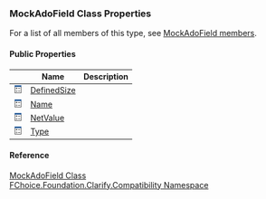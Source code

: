 ﻿### MockAdoField Class Properties

For a list of all members of this type, see [MockAdoField members](FChoice.Foundation.Clarify.Compatibility~FChoice.Foundation.Clarify.Compatibility.MockAdoField_members.md).

#### Public Properties

|   | Name | Description |
| --- | --- | --- |
| ![Public Property](dotnetimages/publicProperty.png) | [DefinedSize](FChoice.Foundation.Clarify.Compatibility~FChoice.Foundation.Clarify.Compatibility.MockAdoField~DefinedSize.md) |   |
| ![Public Property](dotnetimages/publicProperty.png) | [Name](FChoice.Foundation.Clarify.Compatibility~FChoice.Foundation.Clarify.Compatibility.MockAdoField~Name.md) |   |
| ![Public Property](dotnetimages/publicProperty.png) | [NetValue](FChoice.Foundation.Clarify.Compatibility~FChoice.Foundation.Clarify.Compatibility.MockAdoField~NetValue.md) |   |
| ![Public Property](dotnetimages/publicProperty.png) | [Type](FChoice.Foundation.Clarify.Compatibility~FChoice.Foundation.Clarify.Compatibility.MockAdoField~Type.md) |   |





#### Reference

[MockAdoField Class](FChoice.Foundation.Clarify.Compatibility~FChoice.Foundation.Clarify.Compatibility.MockAdoField.md)  
[FChoice.Foundation.Clarify.Compatibility Namespace](FChoice.Foundation.Clarify.Compatibility~FChoice.Foundation.Clarify.Compatibility_namespace.md)